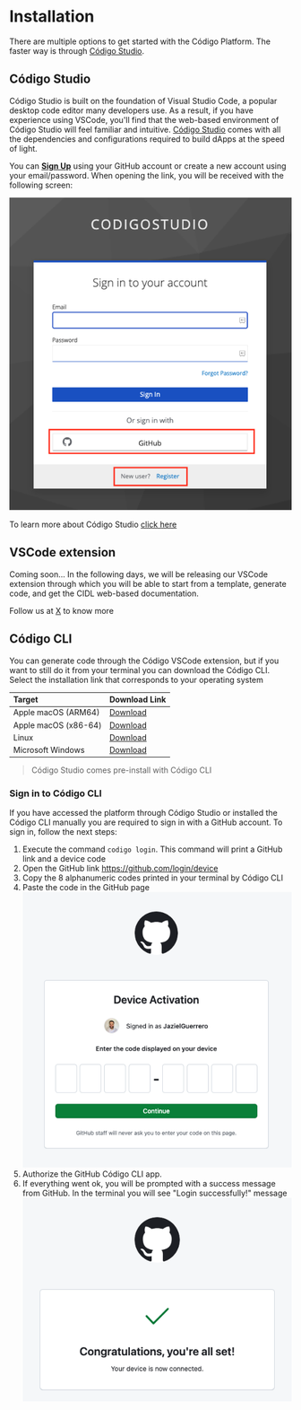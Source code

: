 # Installation

There are multiple options to get started with the Código Platform.
The faster way is through [Código Studio](https://studio.codigo.ai).

## Código Studio

Código Studio is built on the foundation of Visual Studio Code, a popular
desktop code editor many developers use. As a result, if you have experience
using VSCode, you'll find that the web-based environment of Código Studio
will feel familiar and intuitive. [Código Studio](https://studio.codigo.ai) comes with
all the dependencies and configurations required to build dApps at the speed of light.

You can [**Sign Up**](https://studio.codigo.ai) using your GitHub account or create a new account using your email/password.
When opening the link, you will be received with the following screen:

![Código Studio Sign Up](../../static/img/sign_codigo_studio.png)

To learn more about Código Studio [click here](../development-suite/codigo-studio.md)

## VSCode extension

Coming soon... In the following days, we will be releasing our VSCode extension
through which you will be able to start from a template, generate code, and get
the CIDL web-based documentation.

Follow us at [X](https://twitter.com/codigoplatform) to know more

## Código CLI

You can generate code through the Código VSCode extension, but if you want to still
do it from your terminal you can download the Código CLI. Select the installation link
that corresponds to your operating system

| Target              | Download Link |
| :------------------ | :------------ |
| Apple macOS (ARM64) | [Download](#) |
| Apple macOS (x86-64)| [Download](#) |
| Linux               | [Download](#) |
| Microsoft Windows   | [Download](#) |
> Código Studio comes pre-install with Código CLI

### Sign in to Código CLI

If you have accessed the platform through Código Studio or installed the Código CLI  manually
you are required to sign in with a GitHub account. To sign in, follow the next steps:

1. Execute the command `codigo login`. This command will print a GitHub link and a device code
2. Open the GitHub link https://github.com/login/device
3. Copy the 8 alphanumeric codes printed in your terminal by Código CLI
4. Paste the code in the GitHub page
   ![GitHub Device Code Input](../../static/img/github_input_code.png)
5. Authorize the GitHub Código CLI app.
6. If everything went ok, you will be prompted
   with a success message from GitHub. In the terminal you will see
   "Login successfully!" message
   ![GitHub Device Code Input](../../static/img/github_input_success.png)
